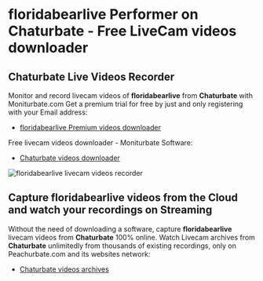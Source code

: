 # floridabearlive Performer on Chaturbate - Free LiveCam videos downloader

## Chaturbate Live Videos Recorder

Monitor and record livecam videos of **floridabearlive** from **Chaturbate** with Moniturbate.com
Get a premium trial for free by just and only registering with your Email address:
* [floridabearlive Premium videos downloader](https://moniturbate.com/request-demo-licence-key.html)

Free livecam videos downloader - Moniturbate Software:
* [Chaturbate videos downloader](https://moniturbate.com/moniturbate-download-software.html)

![floridabearlive livecam videos recorder](https://peachurnet.com/templates/moniturbate-software.png)


## Capture floridabearlive videos from the Cloud and watch your recordings on Streaming

Without the need of downloading a software, capture **floridabearlive** livecam videos from **Chaturbate** 100% online.
Watch Livecam archives from **Chaturbate** unlimitedly from thousands of existing recordings, only on Peachurbate.com and its websites network:
* [Chaturbate videos archives](https://peachurnet.com/)